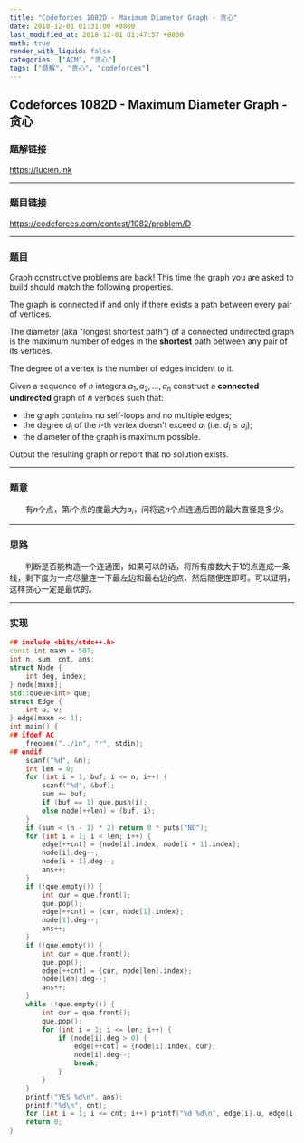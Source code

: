 ```yaml
---
title: "Codeforces 1082D - Maximum Diameter Graph - 贪心"
date: 2018-12-01 01:31:00 +0800
last_modified_at: 2018-12-01 01:47:57 +0800
math: true
render_with_liquid: false
categories: ["ACM", "贪心"]
tags: ["题解", "贪心", "codeforces"]
---
```


## Codeforces 1082D - Maximum Diameter Graph - 贪心

### 题解链接

https://lucien.ink

------

### 题目链接

https://codeforces.com/contest/1082/problem/D

------

### 题目

Graph constructive problems are back! This time the graph you are asked to build should match the following properties.

The graph is connected if and only if there exists a path between every pair of vertices.

The diameter (aka &quot;longest shortest path&quot;) of a connected undirected graph is the maximum number of edges in the **shortest** path between any pair of its vertices.

The degree of a vertex is the number of edges incident to it.

Given a sequence of $n$ integers $a_1, a_2, \dots, a_n$ construct a **connected undirected** graph of $n$ vertices such that:

- the graph contains no self-loops and no multiple edges;
- the degree $d_i$ of the $i$-th vertex doesn't exceed $a_i$ (i.e. $d_i \le a_i$);
- the diameter of the graph is maximum possible.

Output the resulting graph or report that no solution exists.

------

### 题意

&emsp;&emsp;有$n$个点，第$i$个点的度最大为$a_i$，问将这$n$个点连通后图的最大直径是多少。

------

### 思路

&emsp;&emsp;判断是否能构造一个连通图，如果可以的话，将所有度数大于$1$的点连成一条线，剩下度为一点尽量连一下最左边和最右边的点，然后随便连即可。可以证明，这样贪心一定是最优的。

------

### 实现

```cpp
## include <bits/stdc++.h>
const int maxn = 507;
int n, sum, cnt, ans;
struct Node {
    int deg, index;
} node[maxn];
std::queue<int> que;
struct Edge {
    int u, v;
} edge[maxn << 1];
int main() {
## ifdef AC
    freopen("../in", "r", stdin);
## endif
    scanf("%d", &n);
    int len = 0;
    for (int i = 1, buf; i <= n; i++) {
        scanf("%d", &buf);
        sum += buf;
        if (buf == 1) que.push(i);
        else node[++len] = {buf, i};
    }
    if (sum < (n - 1) * 2) return 0 * puts("NO");
    for (int i = 1; i < len; i++) {
        edge[++cnt] = {node[i].index, node[i + 1].index};
        node[i].deg--;
        node[i + 1].deg--;
        ans++;
    }
    if (!que.empty()) {
        int cur = que.front();
        que.pop();
        edge[++cnt] = {cur, node[1].index};
        node[1].deg--;
        ans++;
    }
    if (!que.empty()) {
        int cur = que.front();
        que.pop();
        edge[++cnt] = {cur, node[len].index};
        node[len].deg--;
        ans++;
    }
    while (!que.empty()) {
        int cur = que.front();
        que.pop();
        for (int i = 1; i <= len; i++) {
            if (node[i].deg > 0) {
                edge[++cnt] = {node[i].index, cur};
                node[i].deg--;
                break;
            }
        }
    }
    printf("YES %d\n", ans);
    printf("%d\n", cnt);
    for (int i = 1; i <= cnt; i++) printf("%d %d\n", edge[i].u, edge[i].v);
    return 0;
}
```